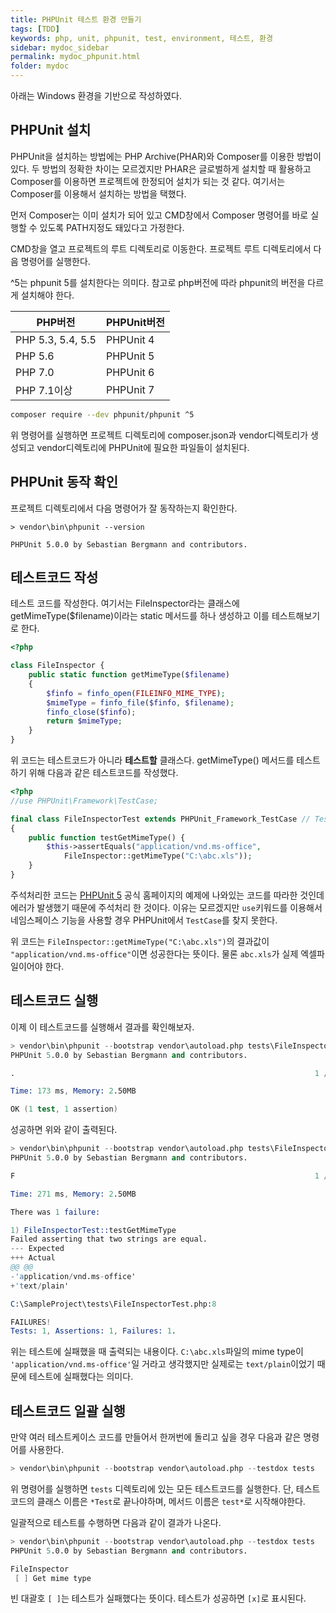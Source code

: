 ```yaml
---
title: PHPUnit 테스트 환경 만들기
tags: [TDD]
keywords: php, unit, phpunit, test, environment, 테스트, 환경
sidebar: mydoc_sidebar
permalink: mydoc_phpunit.html
folder: mydoc
---
```

아래는 Windows 환경을 기반으로 작성하였다.

## PHPUnit 설치
PHPUnit을 설치하는 방법에는 PHP Archive(PHAR)와 Composer를 이용한 방법이 있다. 두 방법의 정확한 차이는 모르겠지만 PHAR은 글로벌하게 설치할 때 활용하고 Composer를 이용하면 프로젝트에 한정되어 설치가 되는 것 같다. 여기서는 Composer를 이용해서 설치하는 방법을 택했다.

먼저 Composer는 이미 설치가 되어 있고 CMD창에서 Composer 명령어를 바로 실행할 수 있도록 PATH지정도 돼있다고 가정한다.

CMD창을 열고 프로젝트의 루트 디렉토리로 이동한다. 프로젝트 루트 디렉토리에서 다음 명령어를 실행한다.

^5는 phpunit 5를 설치한다는 의미다. 참고로 php버전에 따라 phpunit의 버전을 다르게 설치해야 한다.

| PHP버전 | PHPUnit버전 |
| --- | --- |
| PHP 5.3, 5.4, 5.5 | PHPUnit 4 |
| PHP 5.6 | PHPUnit 5 |
| PHP 7.0 | PHPUnit 6 |
| PHP 7.1이상 | PHPUnit 7 |

```bash
composer require --dev phpunit/phpunit ^5
```
위 명령어를 실행하면 프로젝트 디렉토리에 composer.json과 vendor디렉토리가 생성되고 vendor디렉토리에 PHPUnit에 필요한 파일들이 설치된다.

## PHPUnit 동작 확인
프로젝트 디렉토리에서 다음 명령어가 잘 동작하는지 확인한다.
```
> vendor\bin\phpunit --version

PHPUnit 5.0.0 by Sebastian Bergmann and contributors.
```

## 테스트코드 작성
테스트 코드를 작성한다. 여기서는 FileInspector라는 클래스에 getMimeType($filename)이라는 static 메서드를 하나 생성하고 이를 테스트해보기로 한다.

```php
<?php

class FileInspector {
    public static function getMimeType($filename)
    {
        $finfo = finfo_open(FILEINFO_MIME_TYPE);
        $mimeType = finfo_file($finfo, $filename);
        finfo_close($finfo);
        return $mimeType;
    }
}
```

위 코드는 테스트코드가 아니라 **테스트할** 클래스다. getMimeType() 메서드를 테스트하기 위해 다음과 같은 테스트코드를 작성했다.

```php
<?php
//use PHPUnit\Framework\TestCase;

final class FileInspectorTest extends PHPUnit_Framework_TestCase // TestCase
{
    public function testGetMimeType() {
        $this->assertEquals("application/vnd.ms-office", 
            FileInspector::getMimeType("C:\abc.xls"));
    }
}
```

주석처리한 코드는 [PHPUnit 5](https://phpunit.de/getting-started/phpunit-5.html) 공식 홈페이지의 예제에 나와있는 코드를 따라한 것인데 에러가 발생했기 때문에 주석처리 한 것이다. 이유는 모르겠지만 `use`키워드를 이용해서 네임스페이스 기능을 사용할 경우 PHPUnit에서 `TestCase`를 찾지 못한다.

위 코드는 `FileInspector::getMimeType("C:\abc.xls")`의 결과값이 `"application/vnd.ms-office"`이면 성공한다는 뜻이다. 물론 `abc.xls`가 실제 엑셀파일이어야 한다.

## 테스트코드 실행
이제 이 테스트코드를 실행해서 결과를 확인해보자.

```s
> vendor\bin\phpunit --bootstrap vendor\autoload.php tests\FileInspector
PHPUnit 5.0.0 by Sebastian Bergmann and contributors.

.                                                                   1 / 1 (100%)

Time: 173 ms, Memory: 2.50MB

OK (1 test, 1 assertion)
```

성공하면 위와 같이 출력된다.


```s
> vendor\bin\phpunit --bootstrap vendor\autoload.php tests\FileInspector
PHPUnit 5.0.0 by Sebastian Bergmann and contributors.

F                                                                   1 / 1 (100%)

Time: 271 ms, Memory: 2.50MB

There was 1 failure:

1) FileInspectorTest::testGetMimeType
Failed asserting that two strings are equal.
--- Expected
+++ Actual
@@ @@
-'application/vnd.ms-office'
+'text/plain'

C:\SampleProject\tests\FileInspectorTest.php:8

FAILURES!
Tests: 1, Assertions: 1, Failures: 1.
```
위는 테스트에 실패했을 때 출력되는 내용이다. `C:\abc.xls`파일의 mime type이 `'application/vnd.ms-office'`일 거라고 생각했지만 실제로는 `text/plain`이었기 때문에 테스트에 실패했다는 의미다.

## 테스트코드 일괄 실행
만약 여러 테스트케이스 코드를 만들어서 한꺼번에 돌리고 싶을 경우 다음과 같은 명령어를 사용한다.

```s
> vendor\bin\phpunit --bootstrap vendor\autoload.php --testdox tests
```

위 명령어를 실행하면 `tests` 디렉토리에 있는 모든 테스트코드를 실행한다. 단, 테스트코드의 클래스 이름은 `*Test`로 끝나야하며, 메서드 이름은 `test*`로 시작해야한다.

일괄적으로 테스트를 수행하면 다음과 같이 결과가 나온다.

```s
> vendor\bin\phpunit --bootstrap vendor\autoload.php --testdox tests
PHPUnit 5.0.0 by Sebastian Bergmann and contributors.

FileInspector
 [ ] Get mime type
```
빈 대괄호 `[ ]`는 테스트가 실패했다는 뜻이다. 테스트가 성공하면 `[x]`로 표시된다.
